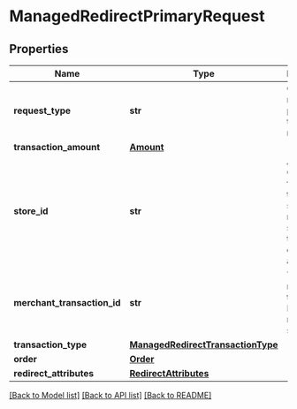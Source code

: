 # ManagedRedirectPrimaryRequest

## Properties
Name | Type | Description | Notes
------------ | ------------- | ------------- | -------------
**request_type** | **str** | Object name of the primary transaction request. | 
**transaction_amount** | [**Amount**](Amount.md) |  | 
**store_id** | **str** | An optional Outlet ID for clients that support multiple stores in the same developer app. | [optional] 
**merchant_transaction_id** | **str** | The unique merchant transaction ID from the request, if supplied. | [optional] 
**transaction_type** | [**ManagedRedirectTransactionType**](ManagedRedirectTransactionType.md) |  | [optional] 
**order** | [**Order**](Order.md) |  | [optional] 
**redirect_attributes** | [**RedirectAttributes**](RedirectAttributes.md) |  | [optional] 

[[Back to Model list]](../README.md#documentation-for-models) [[Back to API list]](../README.md#documentation-for-api-endpoints) [[Back to README]](../README.md)


